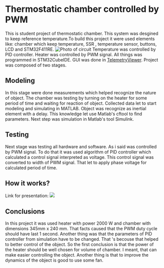 # Thermostatic chamber controlled by PWM

This is student project of thermostatic chamber. This system was desgined to keep reference temperature.To build this project 
it were used elements like: chamber which keep temperature, SSR , temperature sensor, buttons, LCD and STM32F411RE.
![Photo of circuit](uklad.jpg "Photo of circuit")
Temperature was controlled by PID controller. Heater was controlled by PWM
signal. All things was programmed in STM32CubeIDE. GUI was done
in [TelemetryViewer](http://www.farrellf.com/TelemetryViewer/).
Project was composed of two stages. 

## Modeling
In this stage were done measurements which helped recognize the nature of object. The chamber was
testing by turning on the heater for some period of time and waiting for reaction of object.
Collected data let to start modeling and simulating in MATLAB. Object was recognize as
inertial element with a delay. This knowledge let use Matlab's cftool to find parameters. Next step was
simulation in Matlab's tool Simulink. 
## Testing 
Next stage was testing all hardware and software. As i said was 
controlled by PWM signal. To do that it was used algorithm of PID controller which
calculated a control signal interpreted as voltage. This control signal was
converted to width of PWM signal. That let to apply phase voltage for calculated period of time.
## How it works?
Link for presentation: 
![](https://youtu.be/v-I5uuCyCsk)
## Conclusions
In this project it was used heater with power 2000 W and chamber with dimensions 345mm x 240 mm. That facts caused
that the PWM duty cycle should have last 1 second. Another thing was that the parameters of
PID controller from simulation have to be changed. That 's becouse that helped to better control of the object. So the first
conclusion is that the power of the heater should be 
well chosen for volume of chamber. I meant, that can make easier controlling the object. Another thing is that to
improve the dynamics of the object is good to use some fan.
